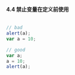 #### 4.4 禁止变量在定义前使用
```javascript

// bad
alert(a);
var a = 10;

// good
var a;
a = 10;
alert(a);

```